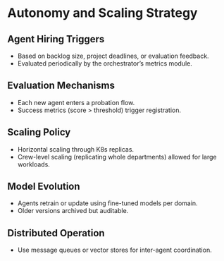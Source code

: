 # Autonomy and Scaling Strategy

## Agent Hiring Triggers
- Based on backlog size, project deadlines, or evaluation feedback.
- Evaluated periodically by the orchestrator’s metrics module.

## Evaluation Mechanisms
- Each new agent enters a probation flow.
- Success metrics (score > threshold) trigger registration.

## Scaling Policy
- Horizontal scaling through K8s replicas.
- Crew-level scaling (replicating whole departments) allowed for large workloads.

## Model Evolution
- Agents retrain or update using fine-tuned models per domain.
- Older versions archived but auditable.

## Distributed Operation
- Use message queues or vector stores for inter-agent coordination.
